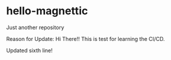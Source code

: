 # hello-magnettic
Just another repository

Reason for Update: Hi There!! This is test for learning the CI/CD.

Updated sixth line!
